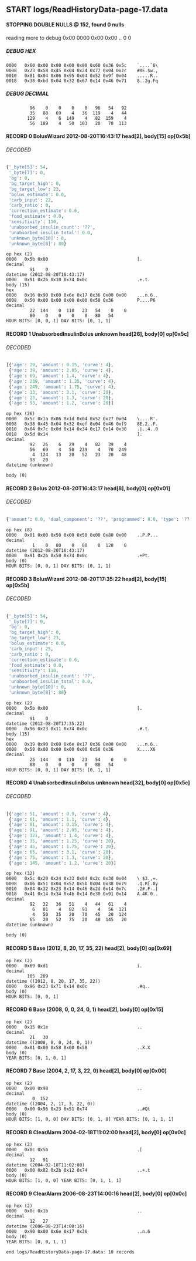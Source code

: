 ## START logs/ReadHistoryData-page-17.data
#### STOPPING DOUBLE NULLS @ 152, found 0 nulls
reading more to debug 0x00
    0000   0x00 0x00                                  ..
              0    0
##### DEBUG HEX
    0000   0x60 0x00 0x00 0x00 0x00 0x60 0x36 0x5c    `....`6\
    0008   0x23 0x58 0x45 0x04 0x24 0x77 0x04 0x2c    #XE.$w.,
    0010   0x81 0x04 0x06 0x95 0x04 0x52 0x9f 0x04    .....R..
    0018   0x38 0xbd 0x04 0x32 0x67 0x14 0x46 0x71    8..2g.Fq
##### DEBUG DECIMAL
             96    0    0    0    0   96   54   92
             35   88   69    4   36  119    4   44
            129    4    6  149    4   82  159    4
             56  189    4   50  103   20   70  113
#### RECORD 0 BolusWizard 2012-08-20T16:43:17 head[2], body[15] op[0x5b]
###### DECODED
```python
{'_byte[5]': 54,
 '_byte[7]': 0,
 'bg': 0,
 'bg_target_high': 0,
 'bg_target_low': 23,
 'bolus_estimate': 0.0,
 'carb_input': 22,
 'carb_ratio': 0,
 'correction_estimate': 0.6,
 'food_estimate': 0.0,
 'sensitivity': 110,
 'unabsorbed_insulin_count': '??',
 'unabsorbed_insulin_total': 0.0,
 'unknown_byte[10]': 0,
 'unknown_byte[8]': 80}
```
    op hex (2)
    0000   0x5b 0x00                                  [.
    decimal
             91    0
    datetime (2012-08-20T16:43:17)
    0000   0x91 0x2b 0x10 0x74 0x0c                   .+.t.
    body (15)
    hex
    0000   0x16 0x90 0x00 0x6e 0x17 0x36 0x00 0x00    ...n.6..
    0008   0x50 0x00 0x00 0x00 0x00 0x50 0x36         P....P6
    decimal
             22  144    0  110   23   54    0    0
             80    0    0    0    0   80   54
    HOUR BITS: [0, 0, 1] DAY BITS: [0, 1, 1]
#### RECORD 1 UnabsorbedInsulinBolus unknown head[26], body[0] op[0x5c]
###### DECODED
```python
[{'age': 29, 'amount': 0.15, 'curve': 4},
 {'age': 39, 'amount': 2.05, 'curve': 4},
 {'age': 69, 'amount': 1.4, 'curve': 4},
 {'age': 239, 'amount': 1.25, 'curve': 4},
 {'age': 249, 'amount': 1.75, 'curve': 4},
 {'age': 13, 'amount': 3.1, 'curve': 20},
 {'age': 23, 'amount': 1.3, 'curve': 20},
 {'age': 93, 'amount': 1.2, 'curve': 20}]
```
    op hex (26)
    0000   0x5c 0x1a 0x06 0x1d 0x04 0x52 0x27 0x04    \....R'.
    0008   0x38 0x45 0x04 0x32 0xef 0x04 0x46 0xf9    8E.2..F.
    0010   0x04 0x7c 0x0d 0x14 0x34 0x17 0x14 0x30    .|..4..0
    0018   0x5d 0x14                                  ].
    decimal
             92   26    6   29    4   82   39    4
             56   69    4   50  239    4   70  249
              4  124   13   20   52   23   20   48
             93   20
    datetime (unknown)

    body (0)

#### RECORD 2 Bolus 2012-08-20T16:43:17 head[8], body[0] op[0x01]
###### DECODED
```python
{'amount': 0.0, 'dual_component': '??', 'programmed': 8.0, 'type': '??'}
```
    op hex (8)
    0000   0x01 0x00 0x50 0x00 0x50 0x00 0x80 0x00    ..P.P...
    decimal
              1    0   80    0   80    0  128    0
    datetime (2012-08-20T16:43:17)
    0000   0x91 0x2b 0x50 0x74 0x0c                   .+Pt.
    body (0)
    HOUR BITS: [0, 0, 1] DAY BITS: [0, 1, 1]
#### RECORD 3 BolusWizard 2012-08-20T17:35:22 head[2], body[15] op[0x5b]
###### DECODED
```python
{'_byte[5]': 54,
 '_byte[7]': 0,
 'bg': 0,
 'bg_target_high': 0,
 'bg_target_low': 23,
 'bolus_estimate': 0.0,
 'carb_input': 25,
 'carb_ratio': 0,
 'correction_estimate': 0.6,
 'food_estimate': 0.0,
 'sensitivity': 110,
 'unabsorbed_insulin_count': '??',
 'unabsorbed_insulin_total': 0.0,
 'unknown_byte[10]': 0,
 'unknown_byte[8]': 88}
```
    op hex (2)
    0000   0x5b 0x00                                  [.
    decimal
             91    0
    datetime (2012-08-20T17:35:22)
    0000   0x96 0x23 0x11 0x74 0x0c                   .#.t.
    body (15)
    hex
    0000   0x19 0x90 0x00 0x6e 0x17 0x36 0x00 0x00    ...n.6..
    0008   0x58 0x00 0x00 0x00 0x00 0x58 0x36         X....X6
    decimal
             25  144    0  110   23   54    0    0
             88    0    0    0    0   88   54
    HOUR BITS: [0, 0, 1] DAY BITS: [0, 1, 1]
#### RECORD 4 UnabsorbedInsulinBolus unknown head[32], body[0] op[0x5c]
###### DECODED
```python
[{'age': 51, 'amount': 0.9, 'curve': 4},
 {'age': 61, 'amount': 1.1, 'curve': 4},
 {'age': 81, 'amount': 0.15, 'curve': 4},
 {'age': 91, 'amount': 2.05, 'curve': 4},
 {'age': 121, 'amount': 1.4, 'curve': 4},
 {'age': 35, 'amount': 1.25, 'curve': 20},
 {'age': 45, 'amount': 1.75, 'curve': 20},
 {'age': 65, 'amount': 3.1, 'curve': 20},
 {'age': 75, 'amount': 1.3, 'curve': 20},
 {'age': 145, 'amount': 1.2, 'curve': 20}]
```
    op hex (32)
    0000   0x5c 0x20 0x24 0x33 0x04 0x2c 0x3d 0x04    \ $3.,=.
    0008   0x06 0x51 0x04 0x52 0x5b 0x04 0x38 0x79    .Q.R[.8y
    0010   0x04 0x32 0x23 0x14 0x46 0x2d 0x14 0x7c    .2#.F-.|
    0018   0x41 0x14 0x34 0x4b 0x14 0x30 0x91 0x14    A.4K.0..
    decimal
             92   32   36   51    4   44   61    4
              6   81    4   82   91    4   56  121
              4   50   35   20   70   45   20  124
             65   20   52   75   20   48  145   20
    datetime (unknown)

    body (0)

#### RECORD 5 Base (2012, 8, 20, 17, 35, 22) head[2], body[0] op[0x69]

    op hex (2)
    0000   0x69 0xd1                                  i.
    decimal
            105  209
    datetime ((2012, 8, 20, 17, 35, 22))
    0000   0x96 0x23 0x71 0x14 0x0c                   .#q..
    body (0)
    HOUR BITS: [0, 0, 1]
#### RECORD 6 Base (2008, 0, 0, 24, 0, 1) head[2], body[0] op[0x15]

    op hex (2)
    0000   0x15 0x1e                                  ..
    decimal
             21   30
    datetime ((2008, 0, 0, 24, 0, 1))
    0000   0x01 0x00 0x58 0x00 0x58                   ..X.X
    body (0)
    YEAR BITS: [0, 1, 0, 1]
#### RECORD 7 Base (2004, 2, 17, 3, 22, 0) head[2], body[0] op[0x00]

    op hex (2)
    0000   0x00 0x98                                  ..
    decimal
              0  152
    datetime ((2004, 2, 17, 3, 22, 0))
    0000   0x00 0x96 0x23 0x51 0x74                   ..#Qt
    body (0)
    HOUR BITS: [1, 0, 0] DAY BITS: [0, 1, 0] YEAR BITS: [0, 1, 1, 1]
#### RECORD 8 ClearAlarm 2004-02-18T11:02:00 head[2], body[0] op[0x0c]

    op hex (2)
    0000   0x0c 0x5b                                  .[
    decimal
             12   91
    datetime (2004-02-18T11:02:00)
    0000   0x00 0x82 0x2b 0x12 0x74                   ..+.t
    body (0)
    HOUR BITS: [1, 0, 0] YEAR BITS: [0, 1, 1, 1]
#### RECORD 9 ClearAlarm 2006-08-23T14:00:16 head[2], body[0] op[0x0c]

    op hex (2)
    0000   0x0c 0x1b                                  ..
    decimal
             12   27
    datetime (2006-08-23T14:00:16)
    0000   0x90 0x00 0x6e 0x17 0x36                   ..n.6
    body (0)
    YEAR BITS: [0, 0, 1, 1]
`end logs/ReadHistoryData-page-17.data: 10 records`
